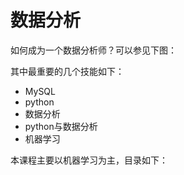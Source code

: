 # 数据分析

如何成为一个数据分析师？可以参见下图：

其中最重要的几个技能如下：

- MySQL
- python
- 数据分析
- python与数据分析
- 机器学习

本课程主要以机器学习为主，目录如下：